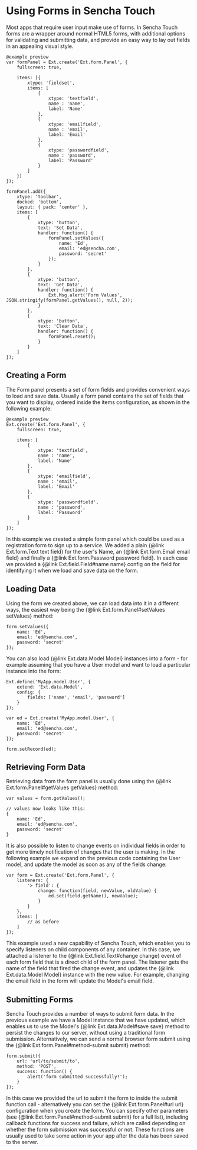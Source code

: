 # Using Forms in Sencha Touch

Most apps that require user input make use of forms. In Sencha Touch forms are a wrapper around normal HTML5 forms, with additional options for validating and submitting data, and provide an easy way to lay out fields in an appealing visual style.

    @example preview
    var formPanel = Ext.create('Ext.form.Panel', {
        fullscreen: true,

        items: [{
            xtype: 'fieldset',
            items: [
                {
                    xtype: 'textfield',
                    name : 'name',
                    label: 'Name'
                },
                {
                    xtype: 'emailfield',
                    name : 'email',
                    label: 'Email'
                },
                {
                    xtype: 'passwordfield',
                    name : 'password',
                    label: 'Password'
                }
            ]
        }]
    });

    formPanel.add({
        xtype: 'toolbar',
        docked: 'bottom',
        layout: { pack: 'center' },
        items: [
            {
                xtype: 'button',
                text: 'Set Data',
                handler: function() {
                    formPanel.setValues({
                        name: 'Ed',
                        email: 'ed@sencha.com',
                        password: 'secret'
                    });
                }
            },
            {
                xtype: 'button',
                text: 'Get Data',
                handler: function() {
                    Ext.Msg.alert('Form Values', JSON.stringify(formPanel.getValues(), null, 2));
                }
            },
            {
                xtype: 'button',
                text: 'Clear Data',
                handler: function() {
                    formPanel.reset();
                }
            }
        ]
    });

## Creating a Form

The Form panel presents a set of form fields and provides convenient ways to load and save data. Usually a form panel contains the set of fields that you want to display, ordered inside the items configuration, as shown in the following example:

    @example preview
    Ext.create('Ext.form.Panel', {
        fullscreen: true,

        items: [
            {
                xtype: 'textfield',
                name : 'name',
                label: 'Name'
            },
            {
                xtype: 'emailfield',
                name : 'email',
                label: 'Email'
            },
            {
                xtype: 'passwordfield',
                name : 'password',
                label: 'Password'
            }
        ]
    });

In this example we created a simple form panel which could be used as a registration form to sign up to a service. We added a plain {@link Ext.form.Text text field} for the user's Name, an {@link Ext.form.Email email field} and finally a {@link Ext.form.Password password field}. In each case we provided a {@link Ext.field.Field#name name} config on the field for identifying it when we load and save data on the form.

## Loading Data

Using the form we created above, we can load data into it in a different ways, the easiest way being the {@link Ext.form.Panel#setValues setValues} method:

    form.setValues({
        name: 'Ed',
        email: 'ed@sencha.com',
        password: 'secret'
    });

You can also load {@link Ext.data.Model Model} instances into a form - for example assuming that you have a User model and want to load a particular instance into the form:

    Ext.define('MyApp.model.User', {
        extend: 'Ext.data.Model',
        config: {
            fields: ['name', 'email', 'password']
        }
    });

    var ed = Ext.create('MyApp.model.User', {
        name: 'Ed',
        email: 'ed@sencha.com',
        password: 'secret'
    });

    form.setRecord(ed);

## Retrieving Form Data

Retrieving data from the form panel is usually done using the {@link Ext.form.Panel#getValues getValues} method:

    var values = form.getValues();

    // values now looks like this:
    {
        name: 'Ed',
        email: 'ed@sencha.com',
        password: 'secret'
    }

It is also possible to listen to change events on individual fields in order to get more timely notification of changes that the user is making. In the following example we expand on the previous code containing the User model, and update the model as soon as any of the fields change:

    var form = Ext.create('Ext.form.Panel', {
        listeners: {
            '> field': {
                change: function(field, newValue, oldValue) {
                    ed.set(field.getName(), newValue);
                }
            }
        },
        items: [
            // as before
        ]
    });

This example used a new capability of Sencha Touch, which enables you to specify listeners on child components of any container. In this case, we attached a listener to the {@link Ext.field.Text#change change} event of each form field that is a direct child of the form panel. The listener gets the name of the field that fired the change event, and updates the {@link Ext.data.Model Model} instance with the new value. For example, changing the email field in the form will update the Model's email field.

## Submitting Forms

Sencha Touch provides a number of ways to submit form data. In the previous example we have a Model instance that we have updated, which enables us to use the Model's {@link Ext.data.Model#save save} method to persist the changes to our server, without using a traditional form submission. Alternatively, we can send a normal browser form submit using the {@link Ext.form.Panel#method-submit submit} method:

    form.submit({
        url: 'url/to/submit/to',
        method: 'POST',
        success: function() {
            alert('form submitted successfully!');
        }
    });

In this case we provided the url to submit the form to inside the submit function call - alternatively you can set the {@link Ext.form.Panel#url url} configuration when you create the form. You can specify other parameters (see {@link Ext.form.Panel#method-submit submit} for a full list), including callback functions for success and failure, which are called depending on whether the form submission was successful or not. These functions are usually used to take some action in your app after the data has been saved to the server.
